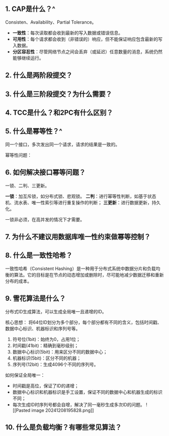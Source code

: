 ## 1. CAP是什么？^
Consisten、Availability、Partial Tolerance。

- **一致性**：每次读取都会收到最新的写入数据或错误信息。
- **可用性**：每个请求都会收到（非错误的）响应，但不能保证响应包含最新的写入数据。
- **分区容忍性**：尽管网络节点之间会丢弃（或延迟）任意数量的消息，系统仍然能够继续运行。

## 2. 什么是两阶段提交？

## 3. 什么是三阶段提交？为什么需要？
## 4. TCC是什么？和2PC有什么区别？

## 5. 什么是幂等性？^
同一个接口，多次发出同一个请求，请求的结果是一致的。

幂等性问题：

## 6. 如何解决接口幂等问题？
一锁、二判、三更新。

**一锁**：加互斥锁，如分布式锁、悲观锁。
**二判**：进行幂等性判断，如基于状态机、流水表、唯一性索引等进行重复操作的判断；
**三更新**：进行数据更新，持久化。

一锁非必须，在高并发的情况下才需要。
## 7. 为什么不建议用数据库唯一性约束做幂等控制？


## 8. 什么是一致性哈希？
一致性哈希（Consistent Hashing）是一种用于分布式系统中数据分片和负载均衡的算法。它的目标是在节点的动态增加或删除时，尽可能地减少数据迁移和重新分布的成本。
## 9. 雪花算法是什么？
分布式ID生成算法，可以生成全局唯一且递增的ID。

核心思想：
将64位ID划分为多个部分，每个部分都有不同的含义，包括时间戳、数据中心标识、机器标识和序列号等。

1. 符号位(1bit)：始终为0，占用1位；
2. 时间戳(41bit)：精确到毫秒级别；
3. 数据中心标识(5bit)：用来区分不同的数据中心；
4. 机器标识(5bit)：区分不同的机器；
5. 序列号(12bit)：生成4096个不同的序列号。

如何保证全局唯一：
- 时间戳是高位，保证了ID的递增；
- 数据中心标识和机器标识是手工设置，保证不同的数据中心和机器生成的标识不同；
- 每次生成ID时序列号都会自增，解决了同一毫秒生成多次ID的问题。
![[Pasted image 20241208195828.png]]

## 10. 什么是负载均衡？有哪些常见算法？

